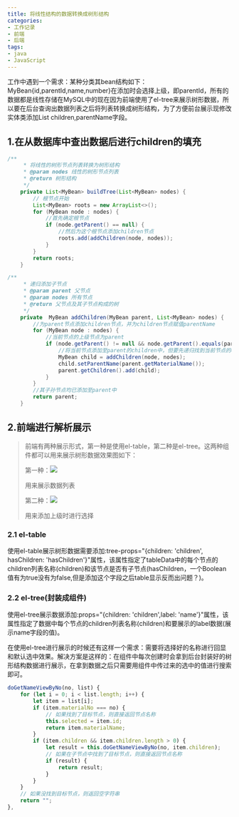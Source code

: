 ```yaml
---
title: 将线性结构的数据转换成树形结构
categories:
- 工作记录
- 前端
- 后端
tags:
- java
- JavaScript
---
```


工作中遇到一个需求：某种分类其bean结构如下：MyBean{id,parentId,name,number}在添加时会选择上级，即parentId，所有的数据都是线性存储在MySQL中的现在因为前端使用了el-tree来展示树形数据，所以要在后台查询出数据列表之后将列表转换成树形结构，为了方便前台展示现修改实体类添加List<MyBean> children,parentName字段。

<!-- more -->

## 1.在从数据库中查出数据后进行children的填充

```java
/**
     * 将线性的树形节点列表转换为树形结构
     * @param nodes 线性的树形节点列表
     * @return 树形结构
     */
    private List<MyBean> buildTree(List<MyBean> nodes) {
        // 根节点开始
        List<MyBean> roots = new ArrayList<>();
        for (MyBean node : nodes) {
            //首先确定根节点
            if (node.getParent() == null) {
                //然后为这个根节点添加children节点
                roots.add(addChildren(node, nodes));
            }
        }
        return roots;
    }

/**
     * 递归添加子节点
     * @param parent 父节点
     * @param nodes 所有节点
     * @return 父节点及其子节点构成的树
     */
    private  MyBean addChildren(MyBean parent, List<MyBean> nodes) {
        //为parent节点添加children节点，并为children节点赋值parentName
        for (MyBean node : nodes) {
            //当前节点的上级节点为parent
            if (node.getParent() != null && node.getParent().equals(parent.getId())) {
                //将当前节点添加至parent的children中，但要先递归找到当前节点的children
                MyBean child = addChildren(node, nodes);
                child.setParentName(parent.getMaterialName());
                parent.getChildren().add(child);
            }
        }
        //其子孙节点均已添加至parent中
        return parent;
    }


```

## 2.前端进行解析展示

> 前端有两种展示形式，第一种是使用el-table，第二种是el-tree。这两种组件都可以用来展示树形数据效果图如下：
>
> 第一种：![](https://cdn.jsdelivr.net/gh/lbwdada/Mybolg_img/2023-05-23/%E5%B0%86%E7%BA%BF%E6%80%A7%E7%BB%93%E6%9E%84%E7%9A%84%E6%95%B0%E6%8D%AE%E8%BD%AC%E6%8D%A2%E6%88%90%E6%A0%91%E5%BD%A2%E7%BB%93%E6%9E%84image-20230523112053435.png)
>
> 用来展示数据列表
>
> 第二种：![](hhttps://cdn.jsdelivr.net/gh/lbwdada/Mybolg_img/2023-05-23/%E5%B0%86%E7%BA%BF%E6%80%A7%E7%BB%93%E6%9E%84%E7%9A%84%E6%95%B0%E6%8D%AE%E8%BD%AC%E6%8D%A2%E6%88%90%E6%A0%91%E5%BD%A2%E7%BB%93%E6%9E%84image-20230523112118429.png)
>
> 用来添加上级时进行选择

### 2.1 el-table

  使用el-table展示树形数据需要添加:tree-props="{children: 'children', hasChildren: 'hasChildren'}"属性，该属性指定了tableData中的每个节点的children列表名称(children)和该节点是否有子节点(hasChildren，一个Boolean值有为true没有为false,但是添加这个字段之后table显示反而出问题？)。

### 2.2 el-tree(封装成组件)

  使用el-tree展示数据添加:props="{children: 'children',label: 'name'}"属性，该属性指定了数据中每个节点的children列表名称(children)和要展示的label数据(展示name字段的值)。

  在使用el-tree进行展示的时候还有这样一个需求：需要将选择好的名称进行回显和默认选中效果。解决方案是这样的：在组件中每次创建时会拿到后台封装好的树形结构数据进行展示，在拿到数据之后只需要用组件中传过来的选中的值进行搜索即可。

```javascript
doGetNameViewByNo(no, list) {
    for (let i = 0; i < list.length; i++) {
        let item = list[i];
        if (item.materialNo === no) {
            // 如果找到了目标节点，则直接返回节点名称
            this.selected = item.id;
            return item.materialName;
        }
        if (item.children && item.children.length > 0) {
            let result = this.doGetNameViewByNo(no, item.children);
            // 如果在子节点中找到了目标节点，则直接返回节点名称
            if (result) {
                return result;
            }
        }
    }
    // 如果没找到目标节点，则返回空字符串
    return "";
},
```